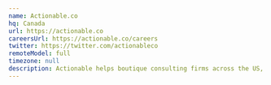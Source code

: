```yaml
---
name: Actionable.co
hq: Canada
url: https://actionable.co
careersUrl: https://actionable.co/careers
twitter: https://twitter.com/actionableco
remoteModel: full
timezone: null
description: Actionable helps boutique consulting firms across the US, Canada, Australia and Europe scale their impact, revenue and status.
---
```

